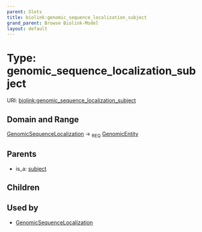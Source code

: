 ```yaml
---
parent: Slots
title: biolink:genomic_sequence_localization_subject
grand_parent: Browse Biolink-Model
layout: default
---
```


# Type: genomic_sequence_localization_subject




URI: [biolink:genomic_sequence_localization_subject](https://w3id.org/biolink/vocab/genomic_sequence_localization_subject)

## Domain and Range

[GenomicSequenceLocalization](GenomicSequenceLocalization.md) ->  <sub>REQ</sub> [GenomicEntity](GenomicEntity.md)

## Parents

 *  is_a: [subject](subject.md)

## Children


## Used by

 * [GenomicSequenceLocalization](GenomicSequenceLocalization.md)
